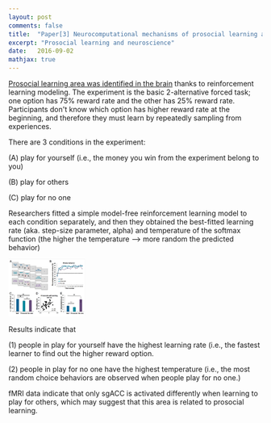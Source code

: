 ```yaml
---
layout: post
comments: false
title:  "Paper[3] Neurocomputational mechanisms of prosocial learning and links to empathy"
excerpt: "Prosocial learning and neuroscience"
date:   2016-09-02
mathjax: true
---
```


[Prosocial learning area was identified in the brain](http://www.pnas.org/content/113/35/9763) thanks to reinforcement learning modeling.
The experiment is the basic 2-alternative forced task; one option has 75% reward rate and the other has 25% reward rate.
Participants don't know which option has higher reward rate at the beginning, and therefore they must learn by repeatedly sampling from experiences.

There are 3 conditions in the experiment: 

(A) play for yourself (i.e., the money you win from the experiment belong to you)

(B) play for others

(C) play for no one

Researchers fitted a simple model-free reinforcement learning model to each condition separately, and then they obtained the best-fitted learning rate (aka. step-size parameter, alpha) and temperature of the softmax function (the higher the temperature --> more random the predicted behavior)

<img src="/images/paper3" style="width:152px;height:114px">

Results indicate that 

(1) people in play for yourself have the highest learning rate (i.e., the fastest learner to find out the higher reward option.

(2) people in play for no one have the highest temperature (i.e., the most random choice behaviors are observed when people play for no one.)


fMRI data indicate that only sgACC is activated differently when learning to play for others, which may suggest that this area is related to prosocial learning.


